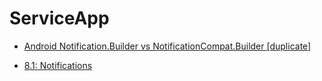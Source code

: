 # ServiceApp

- [Android Notification.Builder vs NotificationCompat.Builder [duplicate]](https://stackoverflow.com/questions/39749482/android-notification-builder-vs-notificationcompat-builder)

- [8.1: Notifications](https://google-developer-training.github.io/android-developer-fundamentals-course-concepts-v2/unit-3-working-in-the-background/lesson-8-alarms-and-schedulers/8-1-c-notifications/8-1-c-notifications.html)
